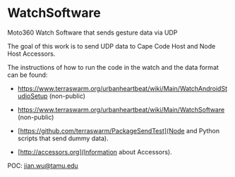# WatchSoftware

Moto360 Watch Software that sends gesture data via UDP

The goal of this work is to send UDP data to Cape Code Host and Node Host Accessors.  


The instructions of how to run the code in the watch and the data format can be found:
* https://www.terraswarm.org/urbanheartbeat/wiki/Main/WatchAndroidStudioSetup (non-public)
* https://www.terraswarm.org/urbanheartbeat/wiki/Main/WatchSoftware (non-public)

* [https://github.com/terraswarm/PackageSendTest](Node and Python scripts that send dummy data).
* [http://accessors.org](Information about Accessors).

POC: jian.wu@tamu.edu
